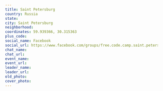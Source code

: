 ```yaml
---
title: Saint Petersburg
country: Russia
state: 
city: Saint Petersburg
neighborhood: 
coordinates: 59.939366, 30.315363
plus_code:
social_name: Facebook
social_url: https://www.facebook.com/groups/free.code.camp.saint.petersburg
chat_name:
chat_url:
event_name:
event_url:
leader_name:
leader_url:
old_photo: 
cover_photo:
---
```

